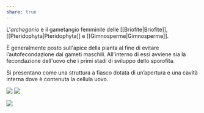 ```yaml
---
share: true
---
```

L'*archegonio* è il gametangio femminile delle [[Briofite|Briofite]], [[Pteridophyta|Pteridophyta]] e [[Gimnosperme|Gimnosperme]]. 

È generalmente posto sull'apice della pianta al fine di evitare l’autofecondazione dai gameti maschili.
All'interno di essi avviene sia la fecondazione dell'uovo che i primi stadi di sviluppo dello sporofita.

Si presentano come una struttura a fiasco dotata di un’apertura e una cavità interna dove è contenuta la cellula uovo.

![](d22961d18c14610380f25f49ed3c8333_MD5%201.png)  ![](c15931b06f61059e9ec1d0d9de2ece38_MD5%201.png) 

![](df6232a9dce105bdff2a32ecfc8f9431_MD5%201.png)